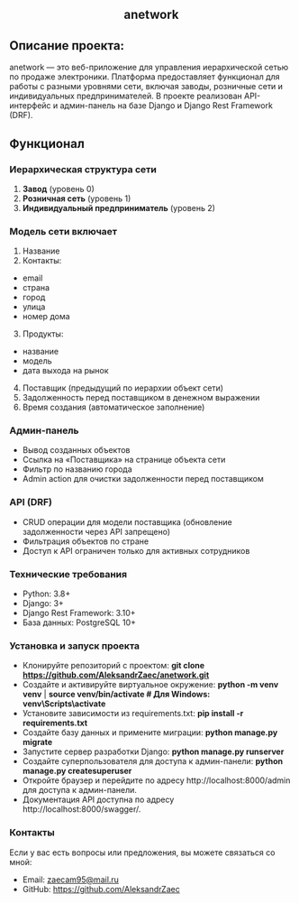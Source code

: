 <h2 align="center">anetwork</h2>

## Описание проекта:
anetwork — это веб-приложение для управления иерархической сетью по продаже электроники. Платформа предоставляет функционал для работы с разными уровнями сети, включая заводы, розничные сети и индивидуальных предпринимателей. В проекте реализован API-интерфейс и админ-панель на базе Django и Django Rest Framework (DRF).

## Функционал
 ### Иерархическая структура сети
1. **Завод** (уровень 0)
2. **Розничная сеть** (уровень 1)
3. **Индивидуальный предприниматель** (уровень 2)
 ### Модель сети включает
1. Название
2. Контакты:
- email
- страна
- город
- улица
- номер дома
3. Продукты:
- название
- модель
- дата выхода на рынок
4. Поставщик (предыдущий по иерархии объект сети)
5. Задолженность перед поставщиком в денежном выражении
6. Время создания (автоматическое заполнение)
 ### Админ-панель
- Вывод созданных объектов
- Ссылка на «Поставщика» на странице объекта сети
- Фильтр по названию города
- Admin action для очистки задолженности перед поставщиком
 ### API (DRF)
- CRUD операции для модели поставщика (обновление задолженности через API запрещено)
- Фильтрация объектов по стране
- Доступ к API ограничен только для активных сотрудников
 ### Технические требования
- Python: 3.8+
- Django: 3+
- Django Rest Framework: 3.10+
- База данных: PostgreSQL 10+

 ### Установка и запуск проекта
- Клонируйте репозиторий с проектом:  **git clone https://github.com/AleksandrZaec/anetwork.git**
- Создайте и активируйте виртуальное окружение: **python -m venv venv** | **source venv/bin/activate  # Для Windows: venv\Scripts\activate**
- Установите зависимости из requirements.txt: **pip install -r requirements.txt**
- Создайте базу данных и примените миграции: **python manage.py migrate**
- Запустите сервер разработки Django: **python manage.py runserver**
- Создайте суперпользователя для доступа к админ-панели: **python manage.py createsuperuser**
- Откройте браузер и перейдите по адресу http://localhost:8000/admin для доступа к админ-панели.
- Документация API доступна по адресу http://localhost:8000/swagger/.

### Контакты
Если у вас есть вопросы или предложения, вы можете связаться со мной:

- Email: zaecam95@mail.ru
- GitHub: https://github.com/AleksandrZaec